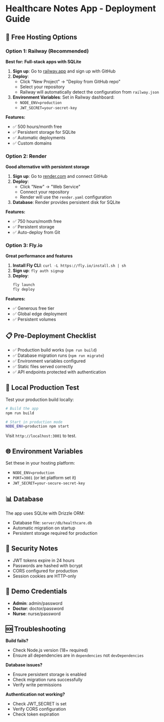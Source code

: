 # Healthcare Notes App - Deployment Guide

## 🚀 Free Hosting Options

### Option 1: Railway (Recommended)
**Best for: Full-stack apps with SQLite**

1. **Sign up**: Go to [railway.app](https://railway.app) and sign up with GitHub
2. **Deploy**: 
   - Click "New Project" → "Deploy from GitHub repo"
   - Select your repository
   - Railway will automatically detect the configuration from `railway.json`
3. **Environment Variables**: Set in Railway dashboard:
   - `NODE_ENV=production`
   - `JWT_SECRET=your-secret-key`

**Features:**
- ✅ 500 hours/month free
- ✅ Persistent storage for SQLite
- ✅ Automatic deployments
- ✅ Custom domains

### Option 2: Render
**Good alternative with persistent storage**

1. **Sign up**: Go to [render.com](https://render.com) and connect GitHub
2. **Deploy**: 
   - Click "New" → "Web Service"
   - Connect your repository
   - Render will use the `render.yaml` configuration
3. **Database**: Render provides persistent disk for SQLite

**Features:**
- ✅ 750 hours/month free
- ✅ Persistent storage
- ✅ Auto-deploy from Git

### Option 3: Fly.io
**Great performance and features**

1. **Install Fly CLI**: `curl -L https://fly.io/install.sh | sh`
2. **Sign up**: `fly auth signup`
3. **Deploy**: 
   ```bash
   fly launch
   fly deploy
   ```

**Features:**
- ✅ Generous free tier
- ✅ Global edge deployment
- ✅ Persistent volumes

## 📋 Pre-Deployment Checklist

- ✅ Production build works (`npm run build`)
- ✅ Database migration runs (`npm run migrate`)
- ✅ Environment variables configured
- ✅ Static files served correctly
- ✅ API endpoints protected with authentication

## 🔧 Local Production Test

Test your production build locally:

```bash
# Build the app
npm run build

# Start in production mode
NODE_ENV=production npm start
```

Visit `http://localhost:3001` to test.

## 🌐 Environment Variables

Set these in your hosting platform:

- `NODE_ENV=production`
- `PORT=3001` (or let platform set it)
- `JWT_SECRET=your-secure-secret-key`

## 📊 Database

The app uses SQLite with Drizzle ORM:
- Database file: `server/db/healthcare.db`
- Automatic migration on startup
- Persistent storage required for production

## 🔐 Security Notes

- JWT tokens expire in 24 hours
- Passwords are hashed with bcrypt
- CORS configured for production
- Session cookies are HTTP-only

## 📱 Demo Credentials

- **Admin**: admin/password
- **Doctor**: doctor/password  
- **Nurse**: nurse/password

## 🆘 Troubleshooting

**Build fails?**
- Check Node.js version (18+ required)
- Ensure all dependencies are in `dependencies` not `devDependencies`

**Database issues?**
- Ensure persistent storage is enabled
- Check migration runs successfully
- Verify write permissions

**Authentication not working?**
- Check JWT_SECRET is set
- Verify CORS configuration
- Check token expiration
